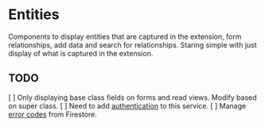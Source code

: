 # Entities

Components to display entities that are captured in the extension, form relationships, add data and search for relationships. Staring simple with just display of what is captured in the extension.

## TODO
[ ] Only displaying base class fields on forms and read views. Modify based on super class.
[ ] Need to add [authentication]( https://stackoverflow.com/questions/44928646/angularfire-firebase-checking-the-authentication-state) to this service.
[ ] Manage [error codes](https://firebase.google.com/docs/reference/js/firebase.firestore#firestoreerrorcode) from Firestore.